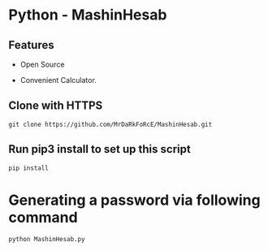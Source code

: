 # Python - MashinHesab

## Features

* Open Source

* Convenient Calculator.

## Clone with HTTPS
```
git clone https://github.com/MrDaRkFoRcE/MashinHesab.git
```

## Run pip3 install to set up this script
```
pip install
```

# Generating a password via following command
```
python MashinHesab.py
```
